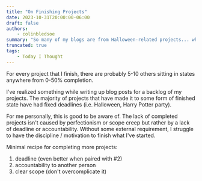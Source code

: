 ```yaml
---
title: "On Finishing Projects"
date: 2023-10-31T20:00:00-06:00
draft: false
authors:
    - colinbledsoe
summary: "So many of my blogs are from Halloween-related projects... why?"
truncated: true
tags:
    - Today I Thought
---
```


For every project that I finish, there are probably 5-10 others sitting in states anywhere from 0-50% completion. 

I've realized something while writing up blog posts for a backlog of my projects. The majority of projects that have made it to some form of finished state have had fixed deadlines (i.e. Halloween, Harry Potter party). 

For me personally, this is good to be aware of. The lack of completed projects isn't caused by perfectionism or scope creep but rather by a lack of deadline or accountability. Without some external requirement, I struggle to have the discipline / motivation to finish what I've started.

Minimal recipe for completing more projects:
<ol>
<li> deadline (even better when paired with #2)
<li> accountability to another person
<li> clear scope (don't overcomplicate it)
</ol>